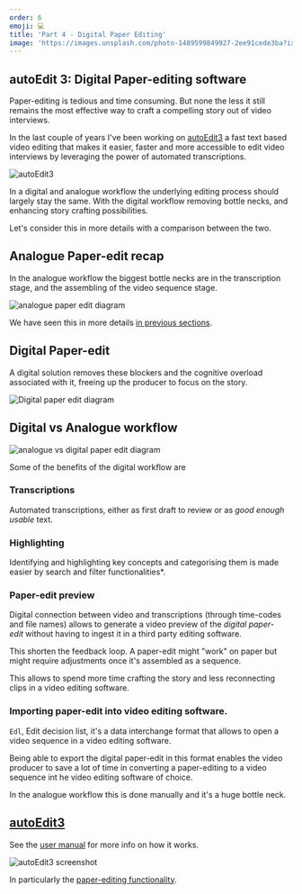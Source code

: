 ```yaml
---
order: 6
emoji: 💻
title: 'Part 4 - Digital Paper Editing'
image: 'https://images.unsplash.com/photo-1489599849927-2ee91cede3ba?ixid=MnwxMjA3fDB8MHxwaG90by1wYWdlfHx8fGVufDB8fHx8&ixlib=rb-1.2.1&auto=format&fit=crop&w=2100&q=80'
---
```


<!-- # Part 4 - Digital Paper Editing -->

## **autoEdit 3: Digital Paper-editing software**

Paper-editing is tedious and time consuming. But none the less it still remains the most effective way to craft a compelling story out of video interviews.

In the last couple of years I've been working on [autoEdit3](https://www.autoedit.io) a fast text based video editing that makes it easier, faster and more accessible to edit video interviews by leveraging the power of automated transcriptions.

![autoEdit3]({{site.baseUrl}}/img/autoEdit3/intro-dpe.png)

In a digital and analogue workflow the underlying editing process should largely stay the same. With the digital workflow removing bottle necks, and enhancing story crafting possibilities.

Let's consider this in more details with a comparison between the two.

## **Analogue Paper-edit recap**

In the analogue workflow the biggest bottle necks are in the transcription stage, and the assembling of the video sequence stage.

![analogue paper edit diagram]({{site.baseUrl}}/img/autoEdit3/paper-edit-analogue-in-detail.png)

We have seen this in more details [in previous sections]({{site.baseUrl}}/part-2-story-concepts).

## **Digital Paper-edit**

A digital solution removes these blockers and the cognitive overload associated with it, freeing up the producer to focus on the story.

![Digital paper edit diagram]({{site.baseUrl}}/img/autoEdit3/paper-edit-digital-in-details.png)

## **Digital vs Analogue workflow**

![analogue vs digital paper edit diagram]({{site.baseUrl}}/img/autoEdit3/paper-edit-digital-vs-analogue-overview.png)

Some of the benefits of the digital workflow are

### **Transcriptions**

Automated transcriptions, either as first draft to review or as *good enough usable* text.

### **Highlighting**

Identifying and highlighting key concepts and categorising them is made easier by search and filter functionalities*.

### **Paper-edit preview**

Digital connection between video and transcriptions (through time-codes and file names) allows to generate a video preview of the *digital paper-edit* without having to ingest it in a third party editing software.

This shorten the feedback loop. A paper-edit might "work" on paper but might require adjustments once it's assembled as a sequence.

This allows to spend more time crafting the story and less reconnecting clips in a video editing software.

### **Importing paper-edit into video editing software.**

`Edl`, Edit decision list, it's a data interchange format that allows to open a video sequence in a video editing software.

Being able to export the digital paper-edit in this format enables the video producer to save a lot of time in converting a paper-editing to a video sequence int he video editing software of choice.

In the analogue workflow this is done manually and it's a huge bottle neck.

## **[autoEdit3](https://autoedit.io/)**

See the [user manual](https://autoedit.gitbook.io/autoedit-3-user-manual/) for more info on how it works.

![autoEdit3 screenshot]({{site.baseUrl}}/img/autoEdit3/select-text.gif)

In particularly the [paper-editing functionality](https://autoedit.gitbook.io/autoedit-3-user-manual/paperediting).
<!-- 
Sign up to the autoEdit [mailing list](https://eepurl.com/cMzwSX), follow on [twitter](https://twitter.com/autoEdit2) and/or [facebook](https://www.facebook.com/autoEdit.io/) to keep up to date with the latest releases. Say hi at [pietro@autoEdit.io](mailto:pietro@autoEdit.io?Subject=Hello), always curious to hear about your production/post-production workflow experience. -->

<!-- ### **autoEdit is Donationware**

[autoEdit.io](https://www.autoedit.io) it's free and open source. Free as in free speech as well as in free beer. [Help support the autoEdit project to keep it that way](https://www.notion.so/c9762eef0e08468e90cb2d00643697f8). Support will go towards fixing bugs, adding features, provide support for users etc... -->